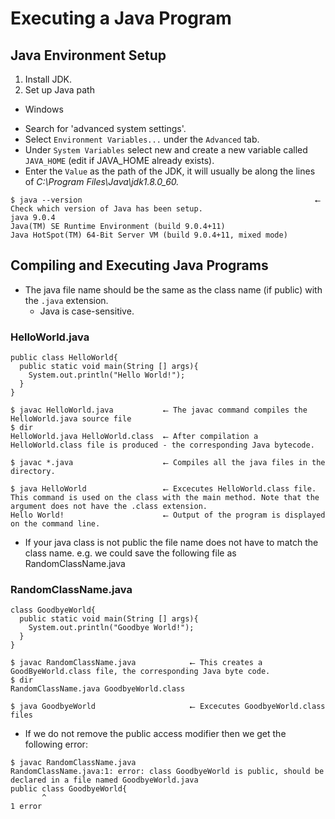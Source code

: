 # Executing a Java Program

## Java Environment Setup

1) Install JDK.
2) Set up Java path
 * Windows
  - Search for 'advanced system settings'.
  - Select `Environment Variables...` under the `Advanced` tab.
  - Under `System Variables` select new and create a new variable called `JAVA_HOME` (edit if JAVA_HOME already exists).
   - Enter the `Value` as the path of the JDK, it will usually be along the lines of *C:\Program Files\Java\jdk1.8.0_60.*

~~~
$ java --version                                                    ⭠ Check which version of Java has been setup.
java 9.0.4
Java(TM) SE Runtime Environment (build 9.0.4+11)
Java HotSpot(TM) 64-Bit Server VM (build 9.0.4+11, mixed mode)
~~~

## Compiling and Executing Java Programs

* The java file name should be the same as the class name (if public) with the `.java` extension. 
  * Java is case-sensitive. 
 
### HelloWorld.java
~~~
public class HelloWorld{
  public static void main(String [] args){
    System.out.println("Hello World!");
  }
}
~~~

~~~
$ javac HelloWorld.java           ⭠ The javac command compiles the HelloWorld.java source file
$ dir
HelloWorld.java HelloWorld.class  ⭠ After compilation a HelloWorld.class file is produced - the corresponding Java bytecode.

$ javac *.java                    ⭠ Compiles all the java files in the directory.

$ java HelloWorld                 ⭠ Excecutes HelloWorld.class file. This command is used on the class with the main method. Note that the argument does not have the .class extension.
Hello World!                      ⭠ Output of the program is displayed on the command line.
~~~

* If your java class is not public the file name does not have to match the class name. 
e.g. we could save the following file as RandomClassName.java


### RandomClassName.java
~~~
class GoodbyeWorld{
  public static void main(String [] args){
    System.out.println("Goodbye World!");
  }
}
~~~

~~~
$ javac RandomClassName.java            ⭠ This creates a GoodByeWorld.class file, the corresponding Java byte code.
$ dir
RandomClassName.java GoodbyeWorld.class 

$ java GoodbyeWorld                     ⭠ Excecutes GoodbyeWorld.class files
~~~

* If we do not remove the public access modifier then we get the following error:
~~~
$ javac RandomClassName.java
RandomClassName.java:1: error: class GoodbyeWorld is public, should be declared in a file named GoodbyeWorld.java
public class GoodbyeWorld{
       ^
1 error
~~~ 
